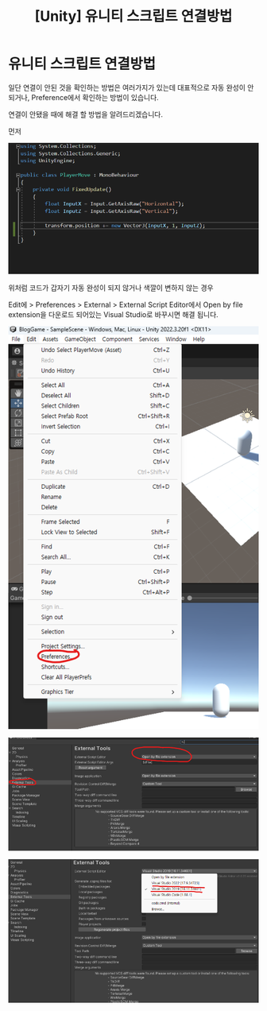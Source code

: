 ﻿---
layout: single
title: "[Unity] 유니티 스크립트 연결방법"
categories: Unity
tag: [Unity]
toc: true
toc_sticky: true
toc_label: 목차
toc_icon: "fas fa-tasks"
author_profile: false
---

# 유니티 스크립트 연결방법

일단 연결이 안된 것을 확인하는 방법은 여러가지가 있는데 
대표적으로 자동 완성이 안되거나, Preference에서 확인하는 방법이 있습니다.

연결이 안됐을 때에 해결 할 방법을 알려드리겠습니다.

먼저 

![PlayerMoveDontConnect](./assets/Images/PlayerMoveScriptNotConnect.png)

위처럼 코드가 갑자기 자동 완성이 되지 않거나 색깔이 변하지 않는 경우


Edit에  > Preferences > External > External Script  Editor에서 Open by file extension을
다운로드 되어있는 Visual Studio로 바꾸시면 해결 됩니다.

![Preferences](./assets/Images/Preferences.png)

![ExternalTools](./assets/Images/ExternalTools.png)

![VisualStudio](./assets/Images/VisualStudio.png)